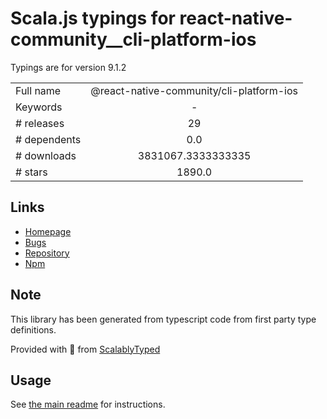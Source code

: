 
# Scala.js typings for react-native-community__cli-platform-ios

Typings are for version 9.1.2



|                    |                 |
| ------------------ | :-------------: |
| Full name          | @react-native-community/cli-platform-ios |
| Keywords           | - |
| # releases         | 29 |
| # dependents       | 0.0 |
| # downloads        | 3831067.3333333335 |
| # stars            | 1890.0 |

## Links
- [Homepage](https://github.com/react-native-community/cli#readme)
- [Bugs](https://github.com/react-native-community/cli/issues)
- [Repository](https://github.com/react-native-community/cli)
- [Npm](https://www.npmjs.com/package/%40react-native-community%2Fcli-platform-ios)
    


## Note
This library has been generated from typescript code from first party type definitions.

Provided with :purple_heart: from [ScalablyTyped](https://github.com/oyvindberg/ScalablyTyped)

## Usage
See [the main readme](../../readme.md) for instructions.


